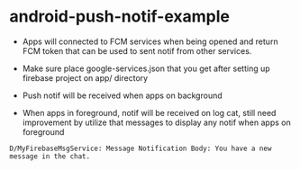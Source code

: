 # android-push-notif-example

- Apps will connected to FCM services when being opened and return FCM token that can be used to sent notif from other services.

- Make sure place google-services.json that you get after setting up firebase project on app/ directory

- Push notif will be received when apps on background

- When apps in foreground, notif will be received on log cat, still need improvement by utilize that messages to display any notif when apps on foreground

```
D/MyFirebaseMsgService: Message Notification Body: You have a new message in the chat.
```
